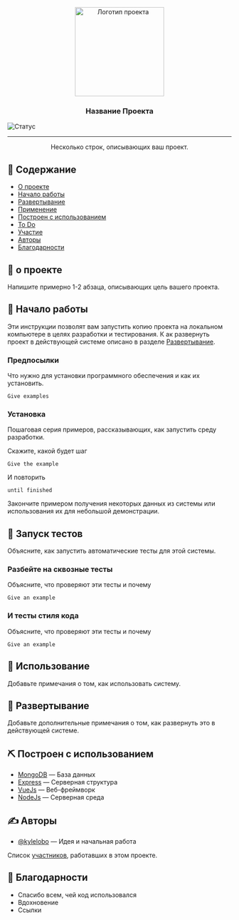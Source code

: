 <p align="center"><a href="" rel="noopener">  </a><img width="200px" height="200px" src="https://i.imgur.com/6wj0hh6.jpg" alt="Логотип проекта"></p>

<h3 align="center">Название Проекта</h3>

<div align="center">
</div>

[]()![Статус](https://img.shields.io/badge/status-active-success.svg)




---

<p align="center">Несколько строк, описывающих ваш проект.<br></p>

## 📝 Содержание

- [О проекте](#about)
- [Начало работы](#getting_started)
- [Развертывание](#deployment)
- [Применение](#usage)
- [Построен с использованием](#built_using)
- [To Do](../TODO.md)
- [Участие](../CONTRIBUTING.md)
- [Авторы](#authors)
- [Благодарности](#acknowledgement)

## 🧐 <a name="about">о проекте</a>

Напишите примерно 1-2 абзаца, описывающих цель вашего проекта.

## 🏁 Начало работы<a name="getting_started"></a>

Эти инструкции позволят вам запустить копию проекта на локальном компьютере в целях разработки и тестирования. К ак развернуть проект в действующей системе описано в разделе [Развертывание](#deployment).

### Предпосылки

Что нужно для установки программного обеспечения и как их установить.

```
Give examples
```

### Установка

Пошаговая серия примеров, рассказывающих, как запустить среду разработки.

Скажите, какой будет шаг

```
Give the example
```

И повторить

```
until finished
```

Закончите примером получения некоторых данных из системы или использования их для небольшой демонстрации.

## 🔧 Запуск тестов<a name="tests"></a>

Объясните, как запустить автоматические тесты для этой системы.

### Разбейте на сквозные тесты

Объясните, что проверяют эти тесты и почему

```
Give an example
```

### И тесты стиля кода

Объясните, что проверяют эти тесты и почему

```
Give an example
```

## 🎈 Использование<a name="usage"></a>

Добавьте примечания о том, как использовать систему.

## 🚀 Развертывание<a name="deployment"></a>

Добавьте дополнительные примечания о том, как развернуть это в действующей системе.

## ⛏️ Построен с использованием<a name="built_using"></a>

- [MongoDB](https://www.mongodb.com/) — База данных
- [Express](https://expressjs.com/) — Серверная структура
- [VueJs](https://vuejs.org/) — Веб-фреймворк
- [NodeJs](https://nodejs.org/en/) — Серверная среда

## ✍️ Авторы<a name="authors"></a>

- [@kylelobo](https://github.com/kylelobo) — Идея и начальная работа

Список [участников](https://github.com/kylelobo/The-Documentation-Compendium/contributors), работавших в этом проекте.

## 🎉 Благодарности<a name="acknowledgement"></a>

- Спасибо всем, чей код использовался
- Вдохновение
- Ссылки
